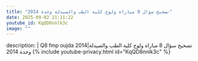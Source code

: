 ```yaml
---
title: "تصحيح سؤال 8 مباراة ولوج كلية الطب والصيدلة وجدة 2014"
date: 2025-09-02 21:11:22 
youtube_id: KqQD8nnlk3c
image: ""
---
```

description: |
  Q8 fmp oujda 2014|تصحيح سؤال 8 مباراة ولوج كلية الطب والصيدلة وجدة 2014
{% include youtube-privacy.html id="KqQD8nnlk3c" %}
